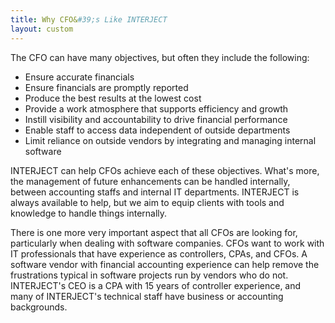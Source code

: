 ```yaml
---
title: Why CFO&#39;s Like INTERJECT
layout: custom
---
```


The CFO can have many objectives, but often they include the following: 

  * Ensure accurate financials 
  * Ensure financials are promptly reported 
  * Produce the best results at the lowest cost 
  * Provide a work atmosphere that supports efficiency and growth 
  * Instill visibility and accountability to drive financial performance 
  * Enable staff to access data independent of outside departments 
  * Limit reliance on outside vendors by integrating and managing internal software 

INTERJECT can help CFOs achieve each of these objectives. What's more, the management of future enhancements can be handled internally, between accounting staffs and internal IT departments. INTERJECT is always available to help, but we aim to equip clients with tools and knowledge to handle things internally. 

There is one more very important aspect that all CFOs are looking for, particularly when dealing with software companies. CFOs want to work with IT professionals that have experience as controllers, CPAs, and CFOs. A software vendor with financial accounting experience can help remove the frustrations typical in software projects run by vendors who do not. INTERJECT's CEO is a CPA with 15 years of controller experience, and many of INTERJECT's technical staff have business or accounting backgrounds. 

  


  

